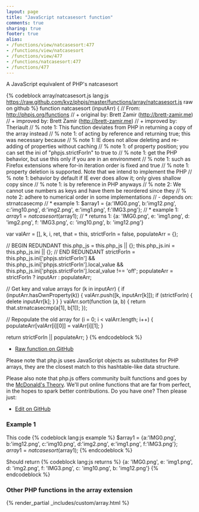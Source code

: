 ```yaml
---
layout: page
title: "JavaScript natcasesort function"
comments: true
sharing: true
footer: true
alias:
- /functions/view/natcasesort:477
- /functions/view/natcasesort
- /functions/view/477
- /functions/natcasesort:477
- /functions/477
---
```

<!-- Generated by Rakefile:build -->
A JavaScript equivalent of PHP's natcasesort

{% codeblock array/natcasesort.js lang:js https://raw.github.com/kvz/phpjs/master/functions/array/natcasesort.js raw on github %}
function natcasesort (inputArr) {
  // From: http://phpjs.org/functions
  // +   original by: Brett Zamir (http://brett-zamir.me)
  // +   improved by: Brett Zamir (http://brett-zamir.me)
  // +   improved by: Theriault
  // %        note 1: This function deviates from PHP in returning a copy of the array instead
  // %        note 1: of acting by reference and returning true; this was necessary because
  // %        note 1: IE does not allow deleting and re-adding of properties without caching
  // %        note 1: of property position; you can set the ini of "phpjs.strictForIn" to true to
  // %        note 1: get the PHP behavior, but use this only if you are in an environment
  // %        note 1: such as Firefox extensions where for-in iteration order is fixed and true
  // %        note 1: property deletion is supported. Note that we intend to implement the PHP
  // %        note 1: behavior by default if IE ever does allow it; only gives shallow copy since
  // %        note 1: is by reference in PHP anyways
  // %        note 2: We cannot use numbers as keys and have them be reordered since they
  // %        note 2: adhere to numerical order in some implementations
  // -    depends on: strnatcasecmp
  // *     example 1: $array1 = {a:'IMG0.png', b:'img12.png', c:'img10.png', d:'img2.png', e:'img1.png', f:'IMG3.png'};
  // *     example 1: $array1 = natcasesort($array1);
  // *     returns 1: {a: 'IMG0.png', e: 'img1.png', d: 'img2.png', f: 'IMG3.png', c: 'img10.png', b: 'img12.png'}

  var valArr = [],
    k, i, ret, that = this,
    strictForIn = false,
    populateArr = {};

  // BEGIN REDUNDANT
  this.php_js = this.php_js || {};
  this.php_js.ini = this.php_js.ini || {};
  // END REDUNDANT
  strictForIn = this.php_js.ini['phpjs.strictForIn'] && this.php_js.ini['phpjs.strictForIn'].local_value && this.php_js.ini['phpjs.strictForIn'].local_value !== 'off';
  populateArr = strictForIn ? inputArr : populateArr;

  // Get key and value arrays
  for (k in inputArr) {
    if (inputArr.hasOwnProperty(k)) {
      valArr.push([k, inputArr[k]]);
      if (strictForIn) {
        delete inputArr[k];
      }
    }
  }
  valArr.sort(function (a, b) {
    return that.strnatcasecmp(a[1], b[1]);
  });

  // Repopulate the old array
  for (i = 0; i < valArr.length; i++) {
    populateArr[valArr[i][0]] = valArr[i][1];
  }

  return strictForIn || populateArr;
}
{% endcodeblock %}

 - [Raw function on GitHub](https://github.com/kvz/phpjs/blob/master/functions/array/natcasesort.js)

Please note that php.js uses JavaScript objects as substitutes for PHP arrays, they are 
the closest match to this hashtable-like data structure. 

Please also note that php.js offers community built functions and goes by the 
[McDonald's Theory](https://medium.com/what-i-learned-building/9216e1c9da7d). We'll put online 
functions that are far from perfect, in the hopes to spark better contributions. 
Do you have one? Then please just: 

 - [Edit on GitHub](https://github.com/kvz/phpjs/edit/master/functions/array/natcasesort.js)

### Example 1
This code
{% codeblock lang:js example %}
$array1 = {a:'IMG0.png', b:'img12.png', c:'img10.png', d:'img2.png', e:'img1.png', f:'IMG3.png'};
$array1 = natcasesort($array1);
{% endcodeblock %}

Should return
{% codeblock lang:js returns %}
{a: 'IMG0.png', e: 'img1.png', d: 'img2.png', f: 'IMG3.png', c: 'img10.png', b: 'img12.png'}
{% endcodeblock %}


### Other PHP functions in the array extension
{% render_partial _includes/custom/array.html %}
